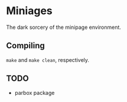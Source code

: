 Miniages
========

The dark sorcery of the minipage environment.

Compiling
---------

`make` and `make clean`, respectively.

TODO
----

- parbox package
